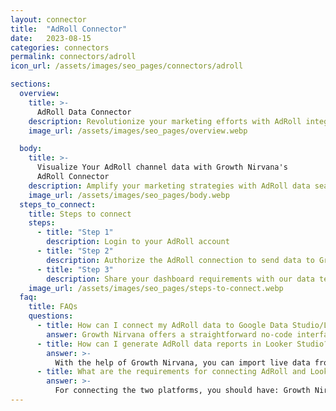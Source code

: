 ```yaml
---
layout: connector
title:  "AdRoll Connector"
date:   2023-08-15
categories: connectors
permalink: connectors/adroll
icon_url: /assets/images/seo_pages/connectors/adroll

sections:
  overview:
    title: >-
      AdRoll Data Connector
    description: Revolutionize your marketing efforts with AdRoll integration. Integrate your multi-channel marketing data with Looker Studio's analytical prowess, gaining the insights you need to refine targeting, boost engagement, and optimize campaign performance.
    image_url: /assets/images/seo_pages/overview.webp

  body:
    title: >-
      Visualize Your AdRoll channel data with Growth Nirvana's
      AdRoll Connector
    description: Amplify your marketing strategies with AdRoll data seamlessly integrated into Looker Studio.
    image_url: /assets/images/seo_pages/body.webp
  steps_to_connect:
    title: Steps to connect
    steps:
      - title: "Step 1"
        description: Login to your AdRoll account
      - title: "Step 2"
        description: Authorize the AdRoll connection to send data to Growth Nirvana
      - title: "Step 3"
        description: Share your dashboard requirements with our data team. We will build the report for you.
    image_url: /assets/images/seo_pages/steps-to-connect.webp
  faq:
    title: FAQs
    questions:
      - title: How can I connect my AdRoll data to Google Data Studio/Looker Studio?
        answer: Growth Nirvana offers a straightforward no-code interface to connect to AdRoll data sources.
      - title: How can I generate AdRoll data reports in Looker Studio?
        answer: >-
          With the help of Growth Nirvana, you can import live data from AdRoll into Looker Studio. These data can be viewed in charts, tables, and dashboards to generate branded reports that can be shared instantly.
      - title: What are the requirements for connecting AdRoll and Looker Studio?
        answer: >-
          For connecting the two platforms, you should have: Growth Nirvana Account and AdRoll Ads Account
---
```

